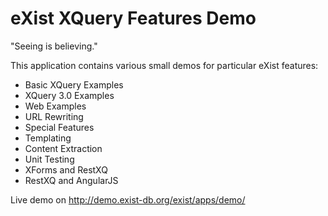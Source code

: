 eXist XQuery Features Demo
=========

"Seeing is believing." 

This application contains various small demos for particular eXist features:

- Basic XQuery Examples
- XQuery 3.0 Examples
- Web Examples
- URL Rewriting
- Special Features
- Templating
- Content Extraction
- Unit Testing
- XForms and RestXQ
- RestXQ and AngularJS

Live demo on http://demo.exist-db.org/exist/apps/demo/ 
